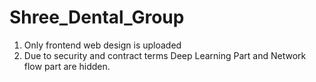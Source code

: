 # Shree_Dental_Group
1. Only frontend web design is uploaded
2. Due to security and contract terms Deep Learning Part and Network flow part are hidden.
